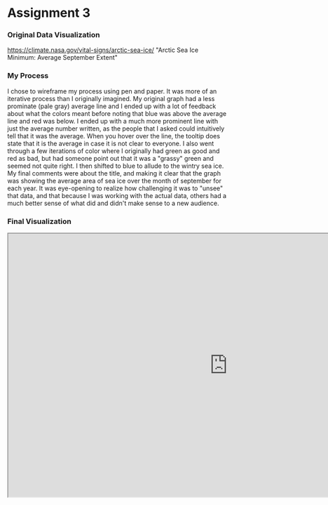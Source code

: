 # Assignment 3

### Original Data Visualization
https://climate.nasa.gov/vital-signs/arctic-sea-ice/ "Arctic Sea Ice Minimum: Average September Extent"

### My Process
I chose to wireframe my process using pen and paper.  It was more of an iterative process than I originally imagined.  My original graph had a less prominate (pale gray) average line and I ended up with a lot of feedback about what the colors meant before noting that blue was above the average line and red was below.  I ended up with a much more prominent line with just the average number written, as the people that I asked could intuitively tell that it was the average.  When you hover over the line, the tooltip does state that it is the average in case it is not clear to everyone.  I also went through a few iterations of color where I originally had green as good and red as bad, but had someone point out that it was a "grassy" green and seemed not quite right.  I then shifted to blue to allude to the wintry sea ice.  My final comments were about the title, and making it clear that the graph was showing the average area of sea ice over the month of september for each year.  It was eye-opening to realize how challenging it was to "unsee" that data, and that because I was working with the actual data, others had a much better sense of what did and didn't make sense to a new audience.

### Final Visualization
<iframe src="https://public.tableau.com/views/ArcticSeaIceExtent_15806938269010/Dashboard1?:showVizHome=no&:embed=true" width="1000" height="600"></iframe>
